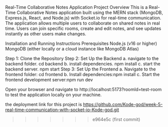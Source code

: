 
Real-Time Collaborative Notes Application
Project Overview
This is a Real-Time Collaborative Notes application built using the MERN stack (MongoDB, Express.js, React, and Node.js) with Socket.io for real-time communication. The application allows multiple users to collaborate on shared notes in real time. Users can join specific rooms, create and edit notes, and see updates instantly as other users make changes.

Installation and Running Instructions
Prerequisites
Node.js (v16 or higher)
MongoDB (either locally or a cloud instance like MongoDB Atlas)

Step 1: Clone the Repository
Step 2: Set Up the Backend
  a. navigate to the backend folder. cd backend
  b. install dependencies. npm install
  c. start the backend server. npm start
Step 3: Set Up the Frontend
  a. Navigate to the frontend folder: cd frontend
  b. Install dependencies:npm install
  c. Start the frontend development server:npm run dev

Open your browser and navigate to http://localhost:5173?roomId=test-room to test the application locally on your machine.

the deployment link for this project is https://github.com/Kode-god/week-5-real-time-communication-with-socket-io-Kode-god.git
>>>>>>> e964e5c (first commit)
